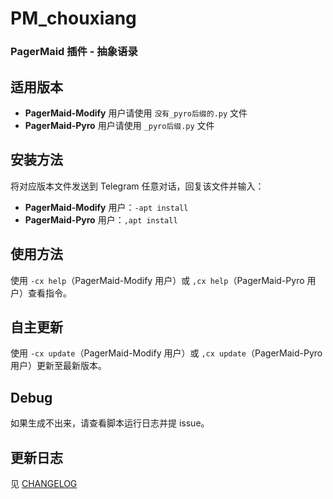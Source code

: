 # PM\_chouxiang

### PagerMaid 插件 - 抽象语录

## 适用版本

- **PagerMaid-Modify** 用户请使用 `没有_pyro后缀的.py` 文件
- **PagerMaid-Pyro** 用户请使用 `_pyro后缀.py` 文件

## 安装方法

将对应版本文件发送到 Telegram 任意对话，回复该文件并输入：

- **PagerMaid-Modify** 用户：`-apt install`
- **PagerMaid-Pyro** 用户：`,apt install`

## 使用方法

使用 `-cx help`（PagerMaid-Modify 用户）或 `,cx help`（PagerMaid-Pyro 用户）查看指令。

## 自主更新

使用 `-cx update`（PagerMaid-Modify 用户）或 `,cx update`（PagerMaid-Pyro 用户）更新至最新版本。

## Debug

如果生成不出来，请查看脚本运行日志并提 issue。

## 更新日志

见 [CHANGELOG](CHANGELOG.md)